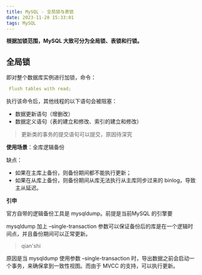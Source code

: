 ```yaml
---
title: MySQL - 全局锁与表锁
date: 2023-11-28 15:33:01
tags: MySQL
---
```


**根据加锁范围，MySQL 大致可分为全局锁、表锁和行锁。**

## 全局锁

即对整个数据库实例进行加锁，命令：

```yaml
 Flush tables with read;
```
     
执行该命令后，其他线程的以下语句会被阻塞：

 - 数据更新语句（增删改）
 - 数据定义语句（表的建立和修改、索引的建立和修改）
 >  更新类的事务的提交语句可以提交，原因待深究
 >  
**使用场景**：全库逻辑备份

缺点：

- 如果在主库上备份，则备份期间都不能执行更新；
- 如果在从库上备份，则备份期间从库无法执行从主库同步过来的 binlog，导致主从延迟。

**引申**

官方自带的逻辑备份工具是 mysqldump。前提是当前MySQL 的引擎要

mysqldump 加上 –single-transaction  参数可以保证备份后的库是在一个逻辑时间点，并且备份期间可以正常更新。

> qian'shi

原因是当 mysqldump 使用参数 –single-transaction 时，导出数据之前会启动一个事务，来确保拿到一致性视图。而由于 MVCC 的支持，可以执行更新。
<!--stackedit_data:
eyJoaXN0b3J5IjpbLTEzOTQ4NjU2MjEsLTk5OTM0MDEwOCwtNj
YwMzc3OTg3LC0yOTQ4MDI0OSwtNjA4NTQ3ODM3LDEwNDYxMTM2
MzcsMTI1MTQzNzQzNiwyMDY4ODQ2OTc1LC01MTQwOTY4MzEsMT
k5MTA0MzQyNywtMTk0MzQ2NTUzNiwtMTM2OTQ0NjMxMCwtNTAx
MDMwODYwXX0=
-->